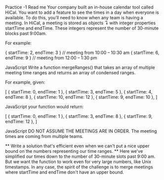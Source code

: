  Practice -1
Read me 
 Your company built an in-house calendar tool called HiCal. 
 You want to add a feature to see the times in a day when everyone is available.
 To do this, you’ll need to know when any team is having a meeting. In HiCal, a meeting is stored as objects ↴ with integer properties startTime and endTime. These integers represent the number of 30-minute blocks past 9:00am.

For example:

  { startTime: 2, endTime: 3 }  // meeting from 10:00 – 10:30 am
{ startTime: 6, endTime: 9 }  // meeting from 12:00 – 1:30 pm

JavaScript
Write a function mergeRanges() that takes an array of multiple meeting time ranges and returns an array of condensed ranges.

For example, given:

  [
  { startTime: 0,  endTime: 1 },
  { startTime: 3,  endTime: 5 },
  { startTime: 4,  endTime: 8 },
  { startTime: 10, endTime: 12 },
  { startTime: 9,  endTime: 10 },
]

JavaScript
your function would return:

  [
  { startTime: 0, endTime: 1 },
  { startTime: 3, endTime: 8 },
  { startTime: 9, endTime: 12 },
]

JavaScript
DO NOT ASSUME THE MEETINGS ARE IN ORDER. The meeting times are coming from multiple teams.

** Write a solution that's efficient even when we can't put a nice upper bound on the numbers representing our time ranges. ** Here we've simplified our times down to the number of 30-minute slots past 9:00 am. But we want the function to work even for very large numbers, like Unix timestamps. In any case, the spirit of the challenge is to merge meetings where startTime and endTime don't have an upper bound.
